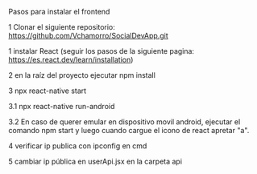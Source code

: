 Pasos para instalar el frontend

1 Clonar el siguiente repositorio: https://github.com/Vchamorro/SocialDevApp.git

1 instalar React (seguir los pasos de la siguiente pagina: https://es.react.dev/learn/installation)

2 en la raíz del proyecto ejecutar npm install

3 npx react-native start

3.1 npx react-native run-android

3.2 En caso de querer emular en dispositivo movil android, ejecutar el comando npm start y luego cuando cargue el icono de react apretar "a".

4 verificar ip publica con ipconfig en cmd

5 cambiar ip pública en userApi.jsx en la carpeta api
